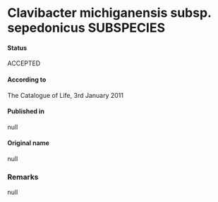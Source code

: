 # Clavibacter michiganensis subsp. sepedonicus SUBSPECIES

#### Status
ACCEPTED

#### According to
The Catalogue of Life, 3rd January 2011

#### Published in
null

#### Original name
null

### Remarks
null